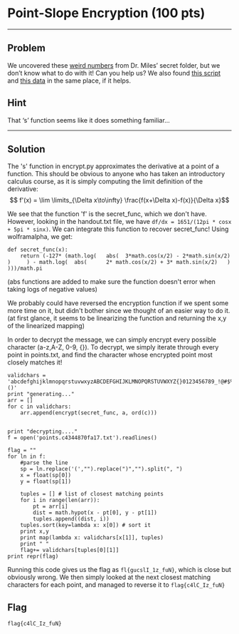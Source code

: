 # Point-Slope Encryption (100 pts)



---

## Problem
We uncovered these [weird numbers](./files/points.txt) from Dr. Miles’ secret folder, but we don’t know what to do with it! Can you help us? We also found [this script](./files/encrypt.py) and [this data](./files/handout.txt) in the same place, if it helps.

## Hint
That ‘s’ function seems like it does something familiar…


---

## Solution
The 's' function in encrypt.py approximates the derivative at a point of a function. This should be obvious to anyone who has taken an introductory calculus course, as it is simply computing the limit definition of the derivative: $$ f'(x) = \lim \limits_{\Delta x\to\infty} \frac{f(x+\Delta x)-f(x)}{\Delta x}$$

We see that the function 'f' is the secret_func, which we don't have. However, looking in the handout.txt file, we have ```df/dx = 1651/(12pi * cosx + 5pi * sinx)```. We can integrate this function to recover secret_func! Using wolframalpha, we get:

```
def secret_func(x):
    return (-127* (math.log(   abs(  3*math.cos(x/2) - 2*math.sin(x/2)     )     ) - math.log(  abs(      2* math.cos(x/2) + 3* math.sin(x/2)   )      )))/math.pi
```
(abs functions are added to make sure the function doesn't error when taking logs of negative values)

We probably could have reversed the encryption function if we spent some more time on it, but didn't bother since we thought of an easier way to do it. (at first glance, it seems to be linearizing the function and returning the x,y of the linearized mapping)

In order to decrypt the message, we can simply encrypt every possible character (a-z,A-Z, 0-9, {}). To decrypt, we simply iterate through every point in points.txt, and find the character whose encrypted point most closely matches it!

```
validchars = 'abcdefghijklmnopqrstuvwxyzABCDEFGHIJKLMNOPQRSTUVWXYZ{}0123456789_!@#$%^&*()'
print "generating..."
arr = []
for c in validchars:
    arr.append(encrypt(secret_func, a, ord(c)))


print "decrypting...."
f = open('points.c4344870fa17.txt').readlines()

flag = ""
for ln in f:
    #parse the line
    sp = ln.replace('(',"").replace(")","").split(", ")
    x = float(sp[0])
    y = float(sp[1])

    tuples = [] # list of closest matching points
    for i in range(len(arr)):
        pt = arr[i]
        dist = math.hypot(x - pt[0], y - pt[1])
        tuples.append((dist, i))
    tuples.sort(key=lambda x: x[0]) # sort it
    print x,y 
    print map(lambda x: validchars[x[1]], tuples)
    print " "
    flag+= validchars[tuples[0][1]]
print repr(flag)
```

Running this code gives us the flag as ```fl{gucslI_1z_fuN}```, which is close but obviously wrong. We then simply looked at the next closest matching characters for each point, and managed to reverse it to ```flag{c4lC_Iz_fuN}```

## Flag
```flag{c4lC_Iz_fuN}```